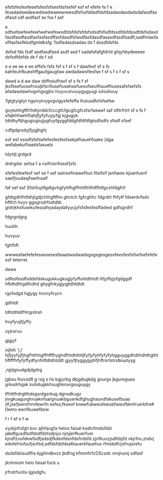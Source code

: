 efsfsfesfesfeeefsfesfsfsesfdsfsefef
esf
ef
efefe
fe
f
e
fesadadawdawwdwadwaeewrewsdfsfssfddsdfdsfdsadasdasdadsdafasdfasdfasd
sdf
asdfasf
as
fsa
f
asf

a
sdfsefewfewfewfwefwefewsdfdsfdsfsfdsfsdsdfsfsdfdssdfdsfdssdfdsfsdasdfasdfasdfasdfasfasfasdffasfdasdfsfasdfasfdasdfasasdfasdfsadfl;sadfmlasfaslflasfasfklsdfgmldksfg
`fsdfadasdsadas
ds
f
dssdfdsfds

dsfsd
fds
fsdf`asdfasdfasd
asdf
asd
f
sadafafafgfdrtd
ghjyhbydeeeee
dsfsdfdsfds
ds
f
ds
f
sd

e
e
ee
ee
e
ee
effsfs
fsfs
fsf
s
f
sf
s
f
dawfesf
sf
s
fs
kahfeuhfkueshffgaufgaugfaw
awdadawsflesfse
f
sf
s
f
s
f
sf
s

dawd
a
d
aw
daw
ddfhsiufhsof
sf
s
fs
f
sf
jksfksefuosefnoujkfsnfiusefiusehsefuesofseufhsuefhusesafsfsefsfs
afadawdawhvgvhgvgjhv
hvyuvutvuuygygyugi
iuhiuhouy



7gtgtyigtyt
hgyivytvygvgvigysfefeffa
ihoiusdfsfsfsefse

gvytuhhgftfrfrdtyrddcfcccgfcfgcgfcgfcsfsrfaeawf
saf
sfttrfrtrt
sf
s
fs
f
sfajkhfiaehlfiahjfjyfyfuyjyfgj
kjgugyk
tdtdhyftjhgugiugiujjygfuyfgyggfddgfdfdfdfgtsdfsdfs
sfsdf
sfsef


cdfgdgrsdyjfjygjhghj

esf
esf
essdfsfsfsefefesfesfesfsekjafhauehfuake
]dga
wefabekufhaekkfasuels

tdytdj
grdgrd

drdrgdsr
sefsa
f
a
nsifnisnfisssf]sfs

sfefesfewfesf
sef
se
f
sef
salnsefinawefliun
filsifsif
jsnfiaew
kjsanfusnf
saefjlsudasjfwefnsalf



faf
sef
esf
Sfshfuytfgdtgvhgfyhfhgffhhtfthfhtffhtfgcshfdgfnf


gfdtgdhfhtfdhjtgdjchthgftfhn
ghctch
fgfcghhc
fdgrdrt
fhfytf
fdserdvfsdv
hftfch
hvyv
ggsgrsdrfxdtdtb
grdrjkhsfusekufessdhyadaydafyycjyfsfsfesfesffadwd
gdfsgrdhf


fdgrgrdgrg


huuhh


huvyuv

fghfhft

wwweafaefefefeseesesesfeaadwadwadsgsgsgesgessfeesfesfsfsefsefsfefeesf
teterret

dawa

sdfesfesdfsddsfdskugukkugkugjyfyffuhtdthtdt
hfjyfhjjyfgdggdf
hftdhdthgdthdhd
ghygfnkygjygjtdhtdtdt




rgsfsdgd
hgjygy
hvcnyfcycn

gdhtdt

tdhtdhtdfhtrgrdrsh

hvyfyvjjfjyffy

uyjruruu


gjgjyf

nijhih
'j j'
hjfjyyfyjfjhgfhtthhgffhfffhyghdfhtdhthttjfyfjyfyhfyfyfyhgguyggdhdthdhthgththftfffhfyfyffydfynfnftdtdhtddt
gjyyfjtyggyjjyjhfjhftrsrtstrstkuutyyg

,njjdgnudgdjdgdrg


jgbsu 
fssvsdß
g
rsg
s
hs
bgjurbg
dkjgdugkdg 
gnurgs 
jkgureguea
grkudrhgak
kuhdugkkhsughknurgsuguygy

tfhtttfrdrgtthdsgsrdgsrkug
dgnsdkugz
jnrgkuagurghruaknfuargnuakbguankdfghughaundfakusefbuas df,jsefjsersfnrnfewrfn
esfes;fkseof
knewfubweufewubfweufbknfruerbfre# Demo
ewnfkuwefbew

f
r
f
ef
e
f
w

xyzkjnfufgh
bvc
ajhfaugfa
heloo faisal 
ksdlcfmdsifdsl
jabdfgusdfsdfdsdfdsfsdjnjui
njnjjerfkuerfuer
kjndfzvufdewfsdfjsdsdjfkdsnfdsnfdsfndsfd
zjnfkuvzjsdfdsjfd vkjrfnv,zndvj
edofefrlufsufjsnfsd,sdfdsfdsfdsafkauerkfauefua
rfniskdfcjsfnujsrefu

dsdsfdsisudfhs
kjgilmdbvzz
jkdfng
kfmmfirfcDScsdc
mnjnunij
sdfasf

jknlnniuln
helo faisal fuck u 

jrfndrfunlis ijgisdgfu
